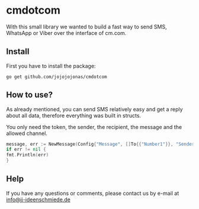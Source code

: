 # cmdotcom
With this small library we wanted to build a fast way to send SMS, WhatsApp or Viber over the interface of cm.com.

## Install
First you have to install the package:

```console
go get github.com/jojojojonas/cmdotcom
```

## How to use?
As already mentioned, you can send SMS relatively easy and get a reply about all data, therefore everything was built in structs.

You only need the token, the sender, the recipient, the message and the allowed channel.

```go
message, err := NewMessage(Config{"Message", []To{{"Number1"}}, "Sender", "SMS", "Token"})
if err != nil {
fmt.Println(err)
}
```

## Help
If you have any questions or comments, please contact us by e-mail at [info@jj-ideenschmiede.de](mailto:info@jj-ideenschmiede.de)